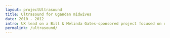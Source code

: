 ```yaml
---
layout: projectUltrasound
title: Ultrasound for Ugandan midwives
date: 2010 - 2012
intro: UX lead on a Bill & Melinda Gates-sponsored project focused on designing a low-cost ultrasound device for midwives in developing regions, specifically for women working in rural environments.
permalink: /ultrasound/
---
```



